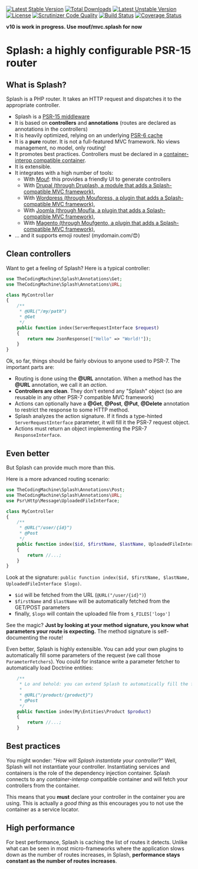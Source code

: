 [![Latest Stable Version](https://poser.pugx.org/thecodingmachine/splash-router/v/stable)](https://packagist.org/packages/thecodingmachine/splash-router)
[![Total Downloads](https://poser.pugx.org/thecodingmachine/splash-router/downloads)](https://packagist.org/packages/thecodingmachine/splash-router)
[![Latest Unstable Version](https://poser.pugx.org/thecodingmachine/splash-router/v/unstable)](https://packagist.org/packages/thecodingmachine/splash-router)
[![License](https://poser.pugx.org/thecodingmachine/splash-router/license)](https://packagist.org/packages/thecodingmachine/splash-router)
[![Scrutinizer Code Quality](https://scrutinizer-ci.com/g/thecodingmachine/splash-router/badges/quality-score.png?b=master)](https://scrutinizer-ci.com/g/thecodingmachine/splash-router/?branch=master)
[![Build Status](https://travis-ci.org/thecodingmachine/splash-router.svg?branch=master)](https://travis-ci.org/thecodingmachine/splash-router)
[![Coverage Status](https://coveralls.io/repos/thecodingmachine/splash-router/badge.svg?branch=master&service=github)](https://coveralls.io/github/thecodingmachine/splash-router?branch=master)

**v10 is work in progress. Use mouf/mvc.splash for now**

Splash: a highly configurable PSR-15 router
===========================================

What is Splash?
---------------

Splash is a PHP router. It takes an HTTP request and dispatches it to the appropriate controller.
  
- Splash is a [PSR-15 middleware](http://www.php-fig.org/psr/psr-15/)
- It is based on **controllers** and **annotations** (routes are declared as annotations in the controllers)
- It is heavily optimized, relying on an underlying [PSR-6 cache](http://www.php-fig.org/psr/psr-6/)
- It is a **pure** router. It is not a full-featured MVC framework. No views management, no model, only routing!
- It promotes best practices. Controllers must be declared in a [container-interop compatible container](https://github.com/container-interop/container-interop/).
- It is extensible.
- It integrates with a high number of tools:
    - With [Mouf](http://mouf-php.com): this provides a friendly UI to generate controllers
    - With [Drupal (through Druplash, a module that adds a Splash-compatible MVC framework)](http://mouf-php.com/packages/mouf/integration.drupal.druplash),
    - With [Wordpress (through Moufpress, a plugin that adds a Splash-compatible MVC framework)](http://mouf-php.com/packages/mouf/integration.wordpress.moufpress),
    - With [Joomla (through Moufla, a plugin that adds a Splash-compatible MVC framework)](http://mouf-php.com/packages/mouf/integration.wordpress.moufpress),
    - With [Magento (through Moufgento, a plugin that adds a Splash-compatible MVC framework)](http://mouf-php.com/packages/mouf/integration.magento.moufgento),
- ... and it supports emoji routes! (mydomain.com/😍)


Clean controllers
-----------------

Want to get a feeling of Splash? Here is a typical controller:

```php
use TheCodingMachine\Splash\Annotations\Get;
use TheCodingMachine\Splash\Annotations\URL;

class MyController
{
    /**
     * @URL("/my/path")
     * @Get
     */
    public function index(ServerRequestInterface $request)
    {
        return new JsonResponse(["Hello" => "World!"]);
    }
}
```

Ok, so far, things should be fairly obvious to anyone used to PSR-7. The important parts are:

- Routing is done using the **@URL** annotation. When a method has the **@URL** annotation, we call it an *action*.
- **Controllers are clean**. They don't extend any "Splash" object (so are reusable in any other PSR-7 compatible MVC framework)
- Actions can optionally have a **@Get**, **@Post**, **@Put**, **@Delete** annotation to restrict the response to some HTTP method.
- Splash analyzes the action signature. If it finds a type-hinted `ServerRequestInterface` parameter, it will fill it the PSR-7 request object.
- Actions must return an object implementing the PSR-7 `ResponseInterface`.


Even better
-----------

But Splash can provide much more than this.

Here is a more advanced routing scenario:

```php
use TheCodingMachine\Splash\Annotations\Post;
use TheCodingMachine\Splash\Annotations\URL;
use Psr\Http\Message\UploadedFileInterface;

class MyController
{
    /**
     * @URL("/user/{id}")
     * @Post
     */
    public function index($id, $firstName, $lastName, UploadedFileInterface $logo)
    {
        return //...;
    }
}
```

Look at the signature: `public function index($id, $firstName, $lastName, UploadedFileInterface $logo)`.

- `$id` will be fetched from the URL (`@URL("/user/{id}")`)
- `$firstName` and `$lastName` will be automatically fetched from the GET/POST parameters
- finally, `$logo` will contain the uploaded file from `$_FILES['logo']`

See the magic? **Just by looking at your method signature, you know what parameters your route is expecting.** The method signature is self-documenting the route!

Even better, Splash is highly extensible. You can add your own plugins to automatically fill some parameters of the request (we call those `ParameterFetchers`).
You could for instance write a parameter fetcher to automatically load Doctrine entities:

```php
    /**
     * Lo and behold: you can extend Splash to automatically fill the function parameters with objects of your liking
     *
     * @URL("/product/{product}")
     * @Post
     */
    public function index(My\Entities\Product $product)
    {
        return //...;
    }

```

Best practices
--------------

You might wonder: "*How will Splash instantiate your controller*?" Well, Splash will not instantiate your controller.
Instantiating services and containers is the role of the dependency injection container. Splash connects to any *container-interop* compatible container and will fetch your controllers from the container.

This means that you **must** declare your controller in the container you are using. This is actually a *good thing* as this encourages you to not use the container as a service locator.


High performance
----------------

For best performance, Splash is caching the list of routes it detects. Unlike what can be seen in most micro-frameworks where the application slows down as the number of routes increases, in Splash, **performance stays constant as the number of routes increases**.
